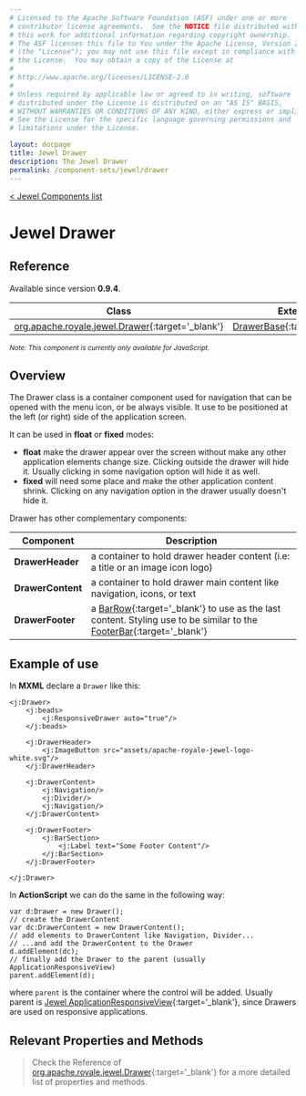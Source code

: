 ```yaml
---
# Licensed to the Apache Software Foundation (ASF) under one or more
# contributor license agreements.  See the NOTICE file distributed with
# this work for additional information regarding copyright ownership.
# The ASF licenses this file to You under the Apache License, Version 2.0
# (the "License"); you may not use this file except in compliance with
# the License.  You may obtain a copy of the License at
# 
# http://www.apache.org/licenses/LICENSE-2.0
# 
# Unless required by applicable law or agreed to in writing, software
# distributed under the License is distributed on an "AS IS" BASIS,
# WITHOUT WARRANTIES OR CONDITIONS OF ANY KIND, either express or implied.
# See the License for the specific language governing permissions and
# limitations under the License.

layout: docpage
title: Jewel Drawer
description: The Jewel Drawer
permalink: /component-sets/jewel/drawer
---
```

[< Jewel Components list](component-sets/jewel)

# Jewel Drawer

## Reference

Available since version __0.9.4__.

| Class                 	    | Extends                           | 
|------------------------------	|----------------------------------	|
| [org.apache.royale.jewel.Drawer](https://royale.apache.org/asdoc/index.html#!org.apache.royale.jewel/Drawer){:target='_blank'} | [DrawerBase](https://royale.apache.org/asdoc/index.html#!org.apache.royale.jewel.supportClasses.drawer/DrawerBase){:target='_blank'} | 

<sup>_Note: This component is currently only available for JavaScript._</sup>

## Overview

The Drawer class is a container component used for navigation that can be opened with the menu icon, or be always visible. It use to be positioned at the left (or right) side of the application screen.

It can be used in __float__ or __fixed__ modes:

- __float__ make the drawer appear over the screen without make any other application elements change size. Clicking outside the drawer will hide it. Usually clicking in some navigation option will hide it as well.
- __fixed__ will need some place and make the other application content shrink. Clicking on any navigation option in the drawer usually doesn't hide it.

Drawer has other complementary components:

| Component 	     | Description                                                                                           |
|------------------- | ------------------------------------------------------------------------------------------------------|
| __DrawerHeader__   | a container to hold drawer header content (i.e: a title or an image icon logo)       				 |
| __DrawerContent__  | a container to hold drawer main content like navigation, icons, or text       						 |
| __DrawerFooter__   | a [BarRow](https://royale.apache.org/asdoc/index.html#!org.apache.royale.jewel.supportClasses.bar/BarRow){:target='_blank'} to use as the last content. Styling use to be similar to the [FooterBar](https://royale.apache.org/asdoc/index.html#!org.apache.royale.jewel/FooterBar){:target='_blank'}  		 |

## Example of use

In __MXML__ declare a `Drawer` like this:

```mxml
<j:Drawer>
	<j:beads>
		<j:ResponsiveDrawer auto="true"/>
	</j:beads>

	<j:DrawerHeader>
		<j:ImageButton src="assets/apache-royale-jewel-logo-white.svg"/>
	</j:DrawerHeader>

	<j:DrawerContent>
		<j:Navigation/>
		<j:Divider/>
		<j:Navigation/>
	</j:DrawerContent>

	<j:DrawerFooter>
		<j:BarSection>
			<j:Label text="Some Footer Content"/>
		</j:BarSection>
	</j:DrawerFooter>

</j:Drawer>
```

In __ActionScript__ we can do the same in the following way: 

```as3
var d:Drawer = new Drawer();
// create the DrawerContent
var dc:DrawerContent = new DrawerContent();
// add elements to DrawerContent like Navigation, Divider...
// ...and add the DrawerContent to the Drawer
d.addElement(dc);
// finally add the Drawer to the parent (usually ApplicationResponsiveView)
parent.addElement(d);
```

where `parent` is the container where the control will be added. Usually parent is [Jewel ApplicationResponsiveView](https://royale.apache.org/asdoc/index.html#!org.apache.royale.jewel/ApplicationResponsiveView){:target='_blank'}, since Drawers are used on responsive applications.


## Relevant Properties and Methods

> Check the Reference of [org.apache.royale.jewel.Drawer](https://royale.apache.org/asdoc/index.html#!org.apache.royale.jewel/Drawer){:target='_blank'} for a more detailed list of properties and methods.

